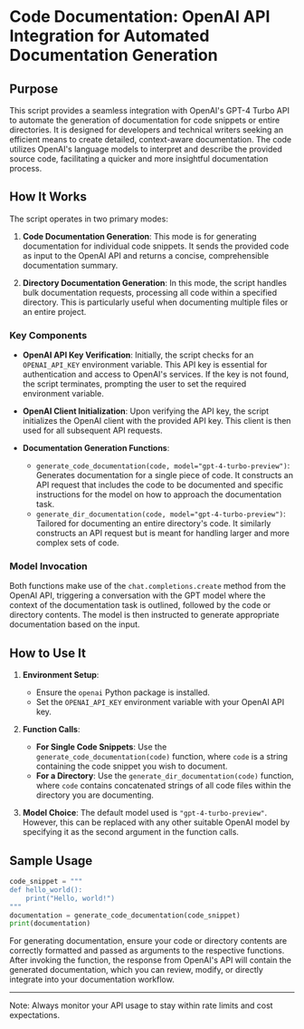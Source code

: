 # Code Documentation: OpenAI API Integration for Automated Documentation Generation

## Purpose

This script provides a seamless integration with OpenAI's GPT-4 Turbo API to automate the generation of documentation for code snippets or entire directories. It is designed for developers and technical writers seeking an efficient means to create detailed, context-aware documentation. The code utilizes OpenAI's language models to interpret and describe the provided source code, facilitating a quicker and more insightful documentation process.

## How It Works

The script operates in two primary modes:

1. **Code Documentation Generation**: This mode is for generating documentation for individual code snippets. It sends the provided code as input to the OpenAI API and returns a concise, comprehensible documentation summary.

2. **Directory Documentation Generation**: In this mode, the script handles bulk documentation requests, processing all code within a specified directory. This is particularly useful when documenting multiple files or an entire project.

### Key Components

- **OpenAI API Key Verification**: Initially, the script checks for an `OPENAI_API_KEY` environment variable. This API key is essential for authentication and access to OpenAI's services. If the key is not found, the script terminates, prompting the user to set the required environment variable.

- **OpenAI Client Initialization**: Upon verifying the API key, the script initializes the OpenAI client with the provided API key. This client is then used for all subsequent API requests.

- **Documentation Generation Functions**:
  - `generate_code_documentation(code, model="gpt-4-turbo-preview")`: Generates documentation for a single piece of code. It constructs an API request that includes the code to be documented and specific instructions for the model on how to approach the documentation task.
  - `generate_dir_documentation(code, model="gpt-4-turbo-preview")`: Tailored for documenting an entire directory's code. It similarly constructs an API request but is meant for handling larger and more complex sets of code.

### Model Invocation
Both functions make use of the `chat.completions.create` method from the OpenAI API, triggering a conversation with the GPT model where the context of the documentation task is outlined, followed by the code or directory contents. The model is then instructed to generate appropriate documentation based on the input.

## How to Use It

1. **Environment Setup**:
   - Ensure the `openai` Python package is installed.
   - Set the `OPENAI_API_KEY` environment variable with your OpenAI API key.

2. **Function Calls**:
   - **For Single Code Snippets**: Use the `generate_code_documentation(code)` function, where `code` is a string containing the code snippet you wish to document.
   - **For a Directory**: Use the `generate_dir_documentation(code)` function, where `code` contains concatenated strings of all code files within the directory you are documenting.

3. **Model Choice**: The default model used is `"gpt-4-turbo-preview"`. However, this can be replaced with any other suitable OpenAI model by specifying it as the second argument in the function calls.

## Sample Usage

```python
code_snippet = """
def hello_world():
    print("Hello, world!")
"""
documentation = generate_code_documentation(code_snippet)
print(documentation)
```

For generating documentation, ensure your code or directory contents are correctly formatted and passed as arguments to the respective functions. After invoking the function, the response from OpenAI's API will contain the generated documentation, which you can review, modify, or directly integrate into your documentation workflow.

---
Note: Always monitor your API usage to stay within rate limits and cost expectations.